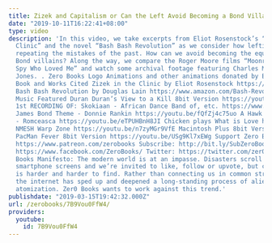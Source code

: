 ```yaml
---
title: Zizek and Capitalism or Can the Left Avoid Becoming a Bond Villain?
date: "2019-10-11T16:22:41+08:00"
type: video
description: 'In this video, we take excerpts from Eliot Rosenstock’s “Zizek in the
  Clinic” and the novel “Bash Bash Revolution” as we consider how leftists can avoid
  repeating the mistakes of the past. How can we avoid becoming the equivalent of
  Bond villains? Along the way, we compare the Roger Moore films “Moonraker” and “The
  Spy Who Loved Me” and watch some archival footage featuring Charles Manson and Jim
  Jones. . Zero Books Logo Animations and other animations donated by Brian Cole https://www.instagram.com/robotbloodco/
  Book and Works Cited Zizek in the Clinic by Eliot Rosenstock https://www.amazon.com/Zizek-Clinic-Revolutionary-Proposal-Psychotherapy/dp/1785359258
  Bash Bash Revolution by Douglas Lain https://www.amazon.com/Bash-Revolution-Douglas-Lain/dp/1597809160
  Music Featured Duran Duran’s View to a Kill 8bit Version https://youtu.be/C1hmNmZbudM
  1st RECORDING OF: Skokiaan - African Dance Band of, etc. https://www.youtube.com/watch?v=GuvA2FQiuC4
  James Bond Theme - Donnie Rankin https://youtu.be/fQfZj4c75uo A Hawk and a Hacksaw
  - Romceasca https://youtu.be/eTPUHBnH8JI Chicken plays What is Love https://youtu.be/YtatzqHNgb0
  NMESH Warp Zone https://youtu.be/n7zyMGr9VfE Macintosh Plus 8bit Version https://youtu.be/C5kiTxb_J4M
  PacMan Fever 8bit Version https://youtu.be/USg9Kl7xEWg Support Zero Books on Patreon:
  https://www.patreon.com/zerobooks Subscribe: http://bit.ly/SubZeroBooks Facebook:
  https://www.facebook.com/ZeroBooks/ Twitter: https://twitter.com/zer0books Zero
  Books Manifesto: The modern world is at an impasse. Disasters scroll across our
  smartphone screens and we’re invited to like, follow or upvote, but critical thinking
  is harder and harder to find. Rather than connecting us in common struggle and debate,
  the internet has sped up and deepened a long-standing process of alienation and
  atomization. Zer0 Books wants to work against this trend.'
publishdate: "2019-03-15T19:42:32.000Z"
url: /zerobooks/7B9Vou0FfW4/
providers:
  youtube:
    id: 7B9Vou0FfW4
---
```

